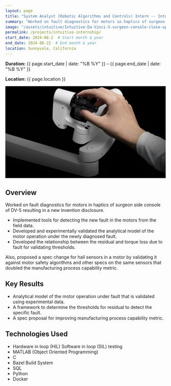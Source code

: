 ```yaml
---
layout: page
title: "System Analyst (Robotic Algorithms and Controls) Intern -- Intuitive Surgical"
summary: "Worked on fault diagnostics for motors in haptics of surgeon side console of the newly released da Vinci 5 robot, resulting in a new invention disclosure"
image: "/assets/intuitive/Intuitive-Da-Vinci-5-surgeon-console-close-up-768x499.jpg"  # Add a relevant image if available
permalink: /projects/intuitive-internship/
start_date: 2024-06-2  # Start month & year
end_date: 2024-08-22  # End month & year
location: Sunnyvale, California
---
```


**Duration:** {{ page.start_date | date: "%B %Y" }} – {{ page.end_date | date: "%B %Y" }}

**Location:** {{ page.location }}

<img src="/assets/intuitive/da-vinci-5-surgeon-control2.jpeg" width="700">

## Overview
Worked on fault diagnostics for motors in haptics of surgeon side console of DV-5 resulting in a new invention disclosure.
- Implemented tools for detecting the new fault in the motors from the field data.
- Developed and experimentally validated the analytical model of the motor operation under the newly diagnosed fault.
- Developed the relationship between the residual and torque loss due to fault for validating thresholds.

Also, proposed a spec change for hall sensors in a motor by validating it against motor safety algorithms and other specs on the same sensors that doubled the manufacturing process capability metric.

## Key Results
- Analytical model of the motor operation under fault that is validated using experimental data.
- A framework to determine the thresholds for residual to detect the specific fault.
- A spec proposal for improving manufacturing process capability metric.

## Technologies Used
- Hardware in loop (HIL) Software in loop (SIL) testing
- MATLAB (Object Oriented Programming)
- C
- Bazel Build System
- SQL
- Python
- Docker
